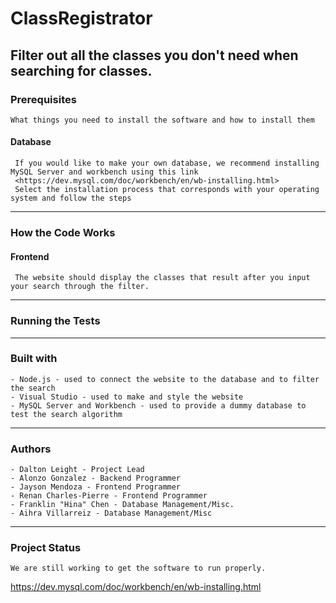 # ClassRegistrator
Filter out all the classes you don't need when searching for classes.
------

### Prerequisites
    What things you need to install the software and how to install them
   
#### Database 
     If you would like to make your own database, we recommend installing MySQL Server and workbench using this link  
     <https://dev.mysql.com/doc/workbench/en/wb-installing.html>
     Select the installation process that corresponds with your operating system and follow the steps
	  
	
------
	
### How the Code Works

#### Frontend
     The website should display the classes that result after you input your search through the filter.
     
------	
	
### Running the Tests
	
------

### Built with 
    - Node.js - used to connect the website to the database and to filter the search
    - Visual Studio - used to make and style the website
    - MySQL Server and Workbench - used to provide a dummy database to test the search algorithm

------

### Authors

    - Dalton Leight - Project Lead
    - Alonzo Gonzalez - Backend Programmer
    - Jayson Mendoza - Frontend Programmer
    - Renan Charles-Pierre - Frontend Programmer
    - Franklin "Hina" Chen - Database Management/Misc.
    - Aihra Villarreiz - Database Management/Misc

------

### Project Status
    We are still working to get the software to run properly.
	
<https://dev.mysql.com/doc/workbench/en/wb-installing.html>


